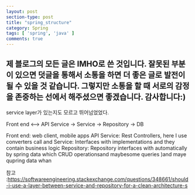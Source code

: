 ```yaml
---
layout: post
section-type: post
title: "spring_structure"
category: Spring
tags: [ 'spring', 'java' ]
comments: true
---
```

제 블로그의 모든 글은 IMHO로 쓴 것입니다.
잘못된 부분이 있으면 덧글을 통해서 소통을 하면 더 좋은 글로 발전이 될 수 있을 것 같습니다.
그렇지만 소통을 할 때 서로의 감정을 존중하는 선에서 해주셨으면 좋겠습니다.
감사합니다:)
---

service layer가 있는지도 모르고 뛰어넘었었다.



Front end <--> API Service -> Service -> Repository -> DB

Front end: web client, mobile apps
API Service: Rest Controllers, here I use converters call and
Service: Interfaces with implementations and they contain business logic
Repository: Repository interfaces with automatically by spring data which CRUD operationsand maybesome queries )and maye qupring data whan



참고 :https://softwareengineering.stackexchange.com/questions/348661/should-i-use-a-layer-between-service-and-repository-for-a-clean-architecture-s
